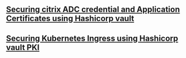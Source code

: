 
## [Securing citrix ADC credential and Application Certificates using Hashicorp vault](./vault-citrix-secret/README.md)


## [Securing Kubernetes Ingress using Hashicorp vault PKI](vault-citrix-certmanager/README.md)


